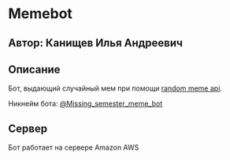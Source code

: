 # Memebot

## Автор: Канищев Илья Андреевич

## Описание
Бот, выдающий случайный мем при помощи [random meme api](https://github.com/D3vd/Meme_Api).

Никнейм бота: [@Missing_semester_meme_bot](https://t.me/Missing_semester_meme_bot)

## Сервер
Бот работает на сервере Amazon AWS

